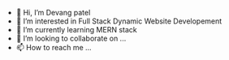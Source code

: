 - 👋 Hi, I’m Devang patel
- 👀 I’m interested in Full Stack Dynamic Website Developement
- 🌱 I’m currently learning MERN stack
- 💞️ I’m looking to collaborate on ...
- 📫 How to reach me ...

<!---
devang64/devang64 is a ✨ special ✨ repository because its `README.md` (this file) appears on your GitHub profile.
You can click the Preview link to take a look at your changes.
--->
